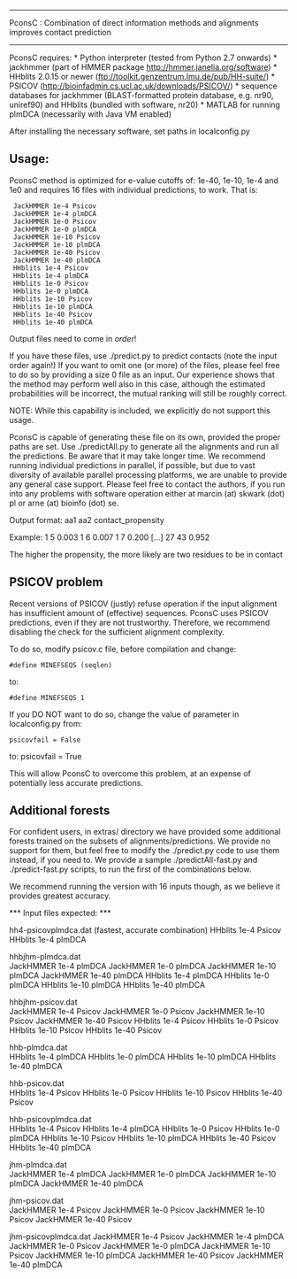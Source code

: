 ***************************************************
 PconsC : Combination of direct information methods 
         and alignments improves contact prediction
***************************************************

PconsC requires:
	* Python interpreter (tested from Python 2.7 onwards)
	* jackhmmer (part of HMMER package http://hmmer.janelia.org/software)
	* HHblits 2.0.15 or newer (ftp://toolkit.genzentrum.lmu.de/pub/HH-suite/)
	* PSICOV (http://bioinfadmin.cs.ucl.ac.uk/downloads/PSICOV/)
	* sequence databases for jackhmmer (BLAST-formatted protein database, 
	  e.g. nr90, uniref90) and HHblits (bundled with software, nr20)
	* MATLAB for running plmDCA (necessarily with Java VM enabled)

After installing the necessary software, set paths in localconfig.py

Usage:
------

PconsC method is optimized for e-value cutoffs of: 1e-40, 1e-10, 1e-4 and 1e0
and requires 16 files with individual predictions, to work. That is:

	 JackHMMER 1e-4 Psicov
	 JackHMMER 1e-4 plmDCA
	 JackHMMER 1e-0 Psicov
	 JackHMMER 1e-0 plmDCA
	 JackHMMER 1e-10 Psicov
	 JackHMMER 1e-10 plmDCA
	 JackHMMER 1e-40 Psicov
	 JackHMMER 1e-40 plmDCA
	 HHblits 1e-4 Psicov
	 HHblits 1e-4 plmDCA
	 HHblits 1e-0 Psicov
	 HHblits 1e-0 plmDCA
	 HHblits 1e-10 Psicov
	 HHblits 1e-10 plmDCA
	 HHblits 1e-40 Psicov
	 HHblits 1e-40 plmDCA

Output files need to come in *order*!

If you have these files, use ./predict.py to predict contacts (note the input
order again!) If you want to omit one (or more) of the files, please feel free to do
so by providing a size 0 file as an input. Our experience shows that the method
may perform well also in this case, although the estimated probabilities will
be incorrect, the mutual ranking will still be roughly correct.

NOTE: While this capability is included, we explicitly do not support this usage.

PconsC is capable of generating these file on its own, provided the proper paths
are set. Use ./predictAll.py to generate all the alignments and run all the
predictions. Be aware that it may take longer time. We recommend running individual
predictions in parallel, if possible, but due to vast diversity of available
parallel processing platforms, we are unable to provide any general case support.
Please feel free to contact the authors, if you run into any problems with software
operation either at marcin (at) skwark (dot) pl or arne (at) bioinfo (dot) se.

Output format:
aa1 	aa2 	contact_propensity

Example:
1	5	0.003
1	6	0.007
1	7	0.200
[...]
27	43	0.952

The higher the propensity, the more likely are two residues to be in contact


PSICOV problem
--------------

Recent versions of PSICOV (justly) refuse operation if the input alignment has
insufficient amount of (effective) sequences. PconsC uses PSICOV predictions,
even if they are not trustworthy. Therefore, we recommend disabling the check
for the sufficient alignment complexity.

To do so, modify psicov.c file, before compilation and change:

	#define MINEFSEQS (seqlen)

to:

	#define MINEFSEQS 1

If you DO NOT want to do so, change the value of parameter in localconfig.py from:

	psicovfail = False

to:
	psicovfail = True

This will allow PconsC to overcome this problem, at an expense of potentially 
less accurate predictions.

Additional forests
------------------

For confident users, in extras/ directory we have provided some additional forests
trained on the subsets of alignments/predictions. We provide no support for them, 
but feel free to modify the ./predict.py code to use them instead, if you need to.
We provide a sample ./predictAll-fast.py and ./predict-fast.py scripts, to run the
first of the combinations below. 

We recommend running the version with 16 inputs though, as we believe it provides
greatest accuracy.

*** Input files expected: ***

hh4-psicovplmdca.dat (fastest, accurate combination)
	 HHblits 1e-4 Psicov
	 HHblits 1e-4 plmDCA

hhbjhm-plmdca.dat  
	 JackHMMER 1e-4 plmDCA
	 JackHMMER 1e-0 plmDCA
	 JackHMMER 1e-10 plmDCA
	 JackHMMER 1e-40 plmDCA
	 HHblits 1e-4 plmDCA
	 HHblits 1e-0 plmDCA
	 HHblits 1e-10 plmDCA
	 HHblits 1e-40 plmDCA

hhbjhm-psicov.dat  
	 JackHMMER 1e-4 Psicov
	 JackHMMER 1e-0 Psicov
	 JackHMMER 1e-10 Psicov
	 JackHMMER 1e-40 Psicov
	 HHblits 1e-4 Psicov
	 HHblits 1e-0 Psicov
	 HHblits 1e-10 Psicov
	 HHblits 1e-40 Psicov

hhb-plmdca.dat  
	 HHblits 1e-4 plmDCA
	 HHblits 1e-0 plmDCA
	 HHblits 1e-10 plmDCA
	 HHblits 1e-40 plmDCA

hhb-psicov.dat  
	 HHblits 1e-4 Psicov
	 HHblits 1e-0 Psicov
	 HHblits 1e-10 Psicov
	 HHblits 1e-40 Psicov

hhb-psicovplmdca.dat  
	 HHblits 1e-4 Psicov
	 HHblits 1e-4 plmDCA
	 HHblits 1e-0 Psicov
	 HHblits 1e-0 plmDCA
	 HHblits 1e-10 Psicov
	 HHblits 1e-10 plmDCA
	 HHblits 1e-40 Psicov
	 HHblits 1e-40 plmDCA

jhm-plmdca.dat  
	 JackHMMER 1e-4 plmDCA
	 JackHMMER 1e-0 plmDCA
	 JackHMMER 1e-10 plmDCA
	 JackHMMER 1e-40 plmDCA

jhm-psicov.dat  
	 JackHMMER 1e-4 Psicov
	 JackHMMER 1e-0 Psicov
	 JackHMMER 1e-10 Psicov
	 JackHMMER 1e-40 Psicov

jhm-psicovplmdca.dat
	 JackHMMER 1e-4 Psicov
	 JackHMMER 1e-4 plmDCA
	 JackHMMER 1e-0 Psicov
	 JackHMMER 1e-0 plmDCA
	 JackHMMER 1e-10 Psicov
	 JackHMMER 1e-10 plmDCA
	 JackHMMER 1e-40 Psicov
	 JackHMMER 1e-40 plmDCA

